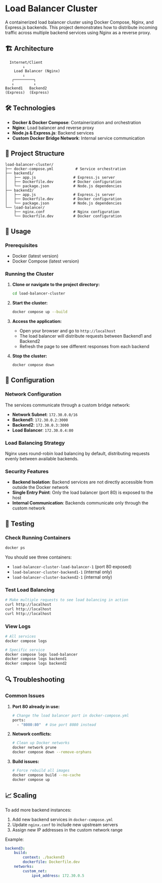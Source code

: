 # Load Balancer Cluster

A containerized load balancer cluster using Docker Compose, Nginx, and Express.js backends. This project demonstrates how to distribute incoming traffic across multiple backend services using Nginx as a reverse proxy.

## 🏗️ Architecture

```
  Internet/Client
        ↓
    Load Balancer (Nginx)
        ↓
   ┌─────────┐
   ↓         ↓
Backend1   Backend2
(Express)  (Express)
```

## 🛠️ Technologies

-   **Docker & Docker Compose**: Containerization and orchestration
-   **Nginx**: Load balancer and reverse proxy
-   **Node.js & Express.js**: Backend services
-   **Custom Docker Bridge Network**: Internal service communication

## 📁 Project Structure

```
load-balancer-cluster/
├── docker-compose.yml          # Service orchestration
├── backend1/
│   ├── app.js                 # Express.js server
│   ├── Dockerfile.dev         # Docker configuration
│   └── package.json           # Node.js dependencies
├── backend2/
│   ├── app.js                 # Express.js server
│   ├── Dockerfile.dev         # Docker configuration
│   └── package.json           # Node.js dependencies
└── load-balancer/
    ├── nginx.conf             # Nginx configuration
    └── Dockerfile.dev         # Docker configuration
```

## 🚀 Usage

### Prerequisites

-   Docker (latest version)
-   Docker Compose (latest version)

### Running the Cluster

1. **Clone or navigate to the project directory:**

    ```bash
    cd load-balancer-cluster
    ```

2. **Start the cluster:**

    ```bash
    docker compose up --build
    ```

3. **Access the application:**

    - Open your browser and go to `http://localhost`
    - The load balancer will distribute requests between Backend1 and Backend2
    - Refresh the page to see different responses from each backend

4. **Stop the cluster:**
    ```bash
    docker compose down
    ```

## 🔧 Configuration

### Network Configuration

The services communicate through a custom bridge network:

-   **Network Subnet**: `172.30.0.0/16`
-   **Backend1**: `172.30.0.2:3000`
-   **Backend2**: `172.30.0.3:3000`
-   **Load Balancer**: `172.30.0.4:80`

### Load Balancing Strategy

Nginx uses round-robin load balancing by default, distributing requests evenly between available backends.

### Security Features

-   **Backend Isolation**: Backend services are not directly accessible from outside the Docker network
-   **Single Entry Point**: Only the load balancer (port 80) is exposed to the host
-   **Internal Communication**: Backends communicate only through the custom network

## 🧪 Testing

### Check Running Containers

```bash
docker ps
```

You should see three containers:

-   `load-balancer-cluster-load-balancer-1` (port 80 exposed)
-   `load-balancer-cluster-backend1-1` (internal only)
-   `load-balancer-cluster-backend2-1` (internal only)

### Test Load Balancing

```bash
# Make multiple requests to see load balancing in action
curl http://localhost
curl http://localhost
curl http://localhost
```

### View Logs

```bash
# All services
docker compose logs

# Specific service
docker compose logs load-balancer
docker compose logs backend1
docker compose logs backend2
```

## 🔍 Troubleshooting

### Common Issues

1. **Port 80 already in use:**

    ```bash
    # Change the load balancer port in docker-compose.yml
    ports:
      - "8080:80"  # Use port 8080 instead
    ```

2. **Network conflicts:**

    ```bash
    # Clean up Docker networks
    docker network prune
    docker compose down --remove-orphans
    ```

3. **Build issues:**
    ```bash
    # Force rebuild all images
    docker compose build --no-cache
    docker compose up
    ```

## 📈 Scaling

To add more backend instances:

1. Add new backend services in `docker-compose.yml`
2. Update `nginx.conf` to include new upstream servers
3. Assign new IP addresses in the custom network range

Example:

```yaml
backend3:
    build:
        context: ./backend3
        dockerfile: Dockerfile.dev
    networks:
        custom_net:
            ipv4_address: 172.30.0.5
```
